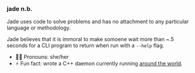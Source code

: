 ### jade n.b.

Jade uses code to solve problems and has no attachment to any particular language or methodology.

Jade believes that it is immoral to make somoene wait more than ~.5 seconds for a CLI program
to return when run with a `--help` flag.

- 👩‍🦰 Pronouns: she/her
- ⚡ Fun fact: wrote a C++ daemon currently running [around the world](https://anuragbhatia.com/2021/04/networking/isp-column/facebook-fna-updates-april-2021/). 

<!--
**jda/jda** is a ✨ _special_ ✨ repository because its `README.md` (this file) appears on your GitHub profile.

Here are some ideas to get you started:

- 🔭 I’m currently working on ...
- 🌱 I’m currently learning ...
- 👯 I’m looking to collaborate on ...
- 🤔 I’m looking for help with ...
- 💬 Ask me about ...
- 📫 How to reach me: ...
- 😄 Pronouns: ...
- ⚡ Fun fact: ...
-->
